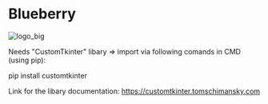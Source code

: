 # Blueberry

![logo_big](https://github.com/user-attachments/assets/87f34b2f-08d3-4ae5-b0f4-edac826fcc68)

Needs "CustomTkinter" libary => import via following comands in CMD (using pip):

  pip install customtkinter

Link for the libary documentation: https://customtkinter.tomschimansky.com
